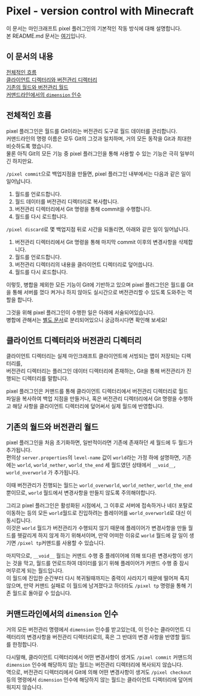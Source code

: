 # Pixel - version control with Minecraft
이 문서는 마인크래프트 pixel 플러그인의 기본적인 작동 방식에 대해 설명합니다.  
본 README.md 문서는 [여기](/README.md)입니다.

## 이 문서의 내용
[전체적인 흐름](#전체적인-흐름)  
[클라이언트 디렉터리와 버전관리 디렉터리](#클라이언트-디렉터리와-버전관리-디렉터리)  
[기존의 월드와 버전관리 월드](#기존의-월드와-버전관리-월드)  
[커맨드라인에서의 `dimension` 인수](#커맨드라인에서의-dimension-인수)

## 전체적인 흐름
pixel 플러그인은 월드를 Git이라는 버전관리 도구로 월드 데이터를 관리합니다.  
커맨드라인의 명령 이름은 모두 Git의 그것과 일치하며, 거의 모든 동작을 Git과 최대한 비슷하도록 했습니다.  
물론 아직 Git의 모든 기능 중 pixel 플러그인을 통해 사용할 수 있는 기능은 극히 일부이긴 하지만요.  
  
`/pixel commit`으로 백업지점을 만들면, pixel 플러그인 내부에서는 다음과 같은 일이 일어납니다.
1. 월드를 언로드합니다.
2. 월드 데이터를 버전관리 디렉터리로 복사합니다.
3. 버전관리 디렉터리에서 Git 명령을 통해 commit을 수행합니다.
4. 월드를 다시 로드합니다.
  
`/pixel discard`로 몇 백업지점 뒤로 시간을 되돌리면, 아래와 같은 일이 일어납니다.
1. 버전관리 디렉터리에서 Git 명령을 통해 마지막 commit 이후의 변경사항을 삭제합니다.
2. 월드를 언로드합니다.
3. 버전관리 디렉터리의 내용을 클라이언트 디렉터리로 덮어씁니다.
4. 월드를 다시 로드합니다.
  
이렇듯, 병합을 제외한 모든 기능이 Git에 기반하고 있으며 pixel 플러그인은 월드를 Git을 통해 서버를 껐다 켜거나 하지 않아도 실시간으로 버전관리할 수 있도록 
도와주는 역할을 합니다.  
  
그것을 위해 pixel 플러그인이 수행한 일은 아래에 서술되어있습니다.  
병합에 관해서는 [별도 문서](/docs/MERGING_WORLDS.md)로 분리되어있으니 궁금하시다면 확인해 보세요!

## 클라이언트 디렉터리와 버전관리 디렉터리
클라이언트 디렉터리는 실제 마인크래프트 클라이언트에 서빙되는 맵이 저장되는 디렉터리를,   
버전관리 디렉터리는 플러그인 데이터 디렉터리에 존재하는, Git을 통해 버전관리가 진행되는 디렉터리를 말합니다.  
  
pixel 플러그인은 커맨드를 통해 클라이언트 디렉터리에서 버전관리 디렉터리로 월드 파일을 복사하여 
백업 지점을 만들거나, 혹은 버전관리 디렉터리에서 Git 명령을 수행하고 해당 사항을 클라이언트 디렉터리에 덮어써서
실제 월드에 반영합니다.  
  
## 기존의 월드와 버전관리 월드
pixel 플러그인을 처음 초기화하면, 일반적이라면 기존에 존재하던 세 월드에 두 월드가 추가됩니다.  
편의상 `server.properties`의 `level-name` 값이 `world`라는 가정 하에 설명하면, 기존에는 
`world`, `world_nether`, `world_the_end` 세 월드였던 상태에서 `__void__`, `world_overworld` 가 추가됩니다.  
  
이때 버전관리가 진행되는 월드는 `world_overworld`, `world_nether`, `world_the_end` 뿐이므로, `world` 월드에서 변경사항을 만들지 않도록 주의해야합니다.
    
그리고 pixel 플러그인은 활성화된 시점에서, 그 이후로 서버에 접속하거나 네더 포탈로 이동하는 등의
모든 `world`월드로 진입하려는 플레이어를 `world_overworld`로 대신 이동시킵니다.  
이것은 `world` 월드가 버전관리가 수행되지 않기 때문에 플레이어가 변경사항을 만들 월드를 헷갈리게 하지 않게 하기 위해서이며,
만약 어떠한 이유로 `world` 월드에 갈 일이 생기면 `/pixel tp`커맨드를 사용할 수 있습니다.  
  
마지막으로, `__void__` 월드는 커맨드 수행 중 플레이어에 의해 또다른 변경사항이 생기는 것을 막고, 월드를 언로드하여 데이터를 읽기 위해
플레이어가 커맨드 수행 중 잠시 머무르게 되는 월드입니다.  
이 월드에 진입한 순간부터 다시 복귀될때까지는 중력이 사라지기 때문에 떨어져 죽지 않으며, 만약 커맨드 실패로 이 월드에 남겨졌다고 하더라도 
`/pixel tp` 명령을 통해 기존 월드로 돌아갈 수 있습니다.  
  
## 커맨드라인에서의 `dimension` 인수
거의 모든 버전관리 명령에서 `dimension` 인수를 받고있는데, 이 인수는 
클라이언트 디렉터리의 변경사항을 버전관리 디렉터리로의, 혹은 그 반대의 변경 사항을 반영할 월드를 한정합니다.  
  
다시말해, 클라이언트 디렉터리에서 어떤 변경사항이 생겨도 `/pixel commit` 커맨드의 `dimension` 인수에 해당하지 않는 월드는 버전관리 디렉터리에 복사되지 않습니다.  
역으로, 버전관리 디렉터리에서 Git에 의해 어떤 변경사항이 생겨도 `/pixel checkout` 등의 명령에서 `dimension` 인수에 해당하지 않는 월드는 클라이언트 디렉터리에 덮어씌워지지 않습니다.  
  